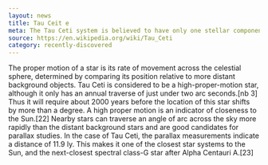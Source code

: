 ```yaml
---
layout: news
title: Tau Ceit e
meta: The Tau Ceti system is believed to have only one stellar component.
source: https://en.wikipedia.org/wiki/Tau_Ceti
category: recently-discovered
---
```


The proper motion of a star is its rate of movement across the celestial sphere, determined by comparing its position relative to more distant background objects. Tau Ceti is considered to be a high-proper-motion star, although it only has an annual traverse of just under two arc seconds.[nb 3] Thus it will require about 2000 years before the location of this star shifts by more than a degree. A high proper motion is an indicator of closeness to the Sun.[22] Nearby stars can traverse an angle of arc across the sky more rapidly than the distant background stars and are good candidates for parallax studies. In the case of Tau Ceti, the parallax measurements indicate a distance of 11.9 ly. This makes it one of the closest star systems to the Sun, and the next-closest spectral class-G star after Alpha Centauri A.[23]